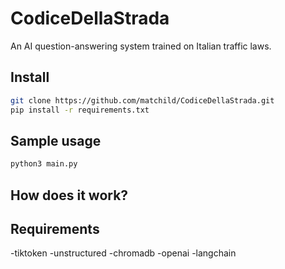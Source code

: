 # CodiceDellaStrada
An AI question-answering system trained on Italian traffic laws.

## Install

```bash
git clone https://github.com/matchild/CodiceDellaStrada.git
pip install -r requirements.txt
```

## Sample usage
```bash
python3 main.py
```
## How does it work?



## Requirements
-tiktoken
-unstructured
-chromadb
-openai
-langchain
